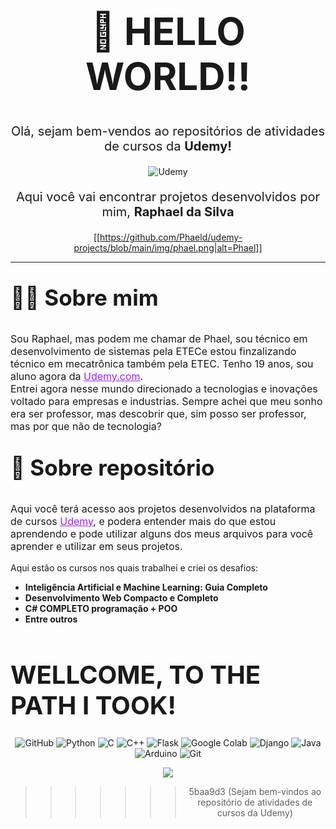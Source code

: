 <center>
<h1 style='font-size:60px;'>👋  HELLO WORLD!! </h1>

<p style="font-size:20px;">Olá, sejam bem-vendos ao repositórios de atividades de cursos da <b>Udemy!</b></p>

<img src="https://assets.bitdegree.org/online-learning-platforms/storage/media/udemy-logo-big.o.png?tr=w-250" alt="Udemy">

<p style="font-size:20px;">Aqui você vai encontrar projetos desenvolvidos por mim, <b>Raphael da Silva</b></p>

[[https://github.com/Phaeld/udemy-projects/blob/main/img/phael.png|alt=Phael]]

</center>

<hr>

<p style="font-size:35px;"><b>🧑‍💻 Sobre mim</b></p>

<p style="font-size:16px;">
Sou Raphael, mas podem me chamar de Phael, sou técnico em desenvolvimento de sistemas pela ETECe estou finzalizando técnico em mecatrônica também pela ETEC.
Tenho 19 anos, sou aluno agora da <a href='udemy.com' style='color:#A020F0'>Udemy.com<a>. <br>
Entrei agora nesse mundo direcionado a tecnologias e inovações voltado para empresas e industrias. Sempre achei que meu sonho era ser professor, mas descobrir que, sim posso ser professor, mas por que não de tecnologia?
</p>

<p style="font-size:35px;"><b>📓 Sobre repositório</b></p>

<p style="font-size:16px;">
Aqui você terá acesso aos projetos desenvolvidos na plataforma de cursos <a href='udemy.com' style='color:#A020F0'>Udemy<a>, e podera entender mais do que estou aprendendo e pode utilizar alguns dos meus arquivos para você aprender e utilizar em seus projetos.

Aqui estão os cursos nos quais trabalhei e criei os desafios:

-  **Inteligência Artificial e Machine Learning: Guia Completo**
- **Desenvolvimento Web Compacto e Completo**
- **C# COMPLETO programação + POO**
- **Entre outros**
</p>

<h1 style='font-size:40px;'>WELLCOME, TO THE PATH I TOOK!</h1>
<center>
 <p align="center">
  <img src="https://img.shields.io/badge/GitHub-100000?style=for-the-badge&logo=github&logoColor=white" alt="GitHub">
  <img src="https://img.shields.io/badge/Python-14354C?style=for-the-badge&logo=python&logoColor=white" alt="Python">
  <img src="https://img.shields.io/badge/C-00599C?style=for-the-badge&logo=c&logoColor=white" alt="C">
  <img src="https://img.shields.io/badge/C%2B%2B-00599C?style=for-the-badge&logo=c%2B%2B&logoColor=white" alt="C++">
  <img src="https://img.shields.io/badge/Flask-000000?style=for-the-badge&logo=flask&logoColor=white" alt="Flask">
  <img src="https://img.shields.io/badge/Colab-F9AB00?style=for-the-badge&logo=googlecolab&color=525252" alt="Google Colab">
  <img src="https://img.shields.io/badge/Django-092E20?style=for-the-badge&logo=django&logoColor=white" alt="Django">
  <img src="https://img.shields.io/badge/Java-ED8B00?style=for-the-badge&logo=openjdk&logoColor=white" alt="Java">
  <img src="https://img.shields.io/badge/Arduino-00979D?style=for-the-badge&logo=Arduino&logoColor=white" alt="Arduino">
  <img src="https://img.shields.io/badge/GIT-E44C30?style=for-the-badge&logo=git&logoColor=white" alt="Git"> 
  
  [![](https://img.shields.io/badge/Raspberry%20Pi-A22846?style=for-the-badge&logo=Raspberry%20Pi&logoColor=white)]()

</p>

>>>>>>> 5baa9d3 (Sejam bem-vindos ao repositório de atividades de cursos da Udemy)
